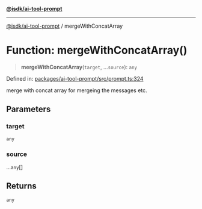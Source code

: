 [**@isdk/ai-tool-prompt**](../README.md)

***

[@isdk/ai-tool-prompt](../globals.md) / mergeWithConcatArray

# Function: mergeWithConcatArray()

> **mergeWithConcatArray**(`target`, ...`source`): `any`

Defined in: [packages/ai-tool-prompt/src/prompt.ts:324](https://github.com/isdk/ai-tool-prompt.js/blob/88ae2ed1235c29d7d920521dfc5c20e448fa67fc/src/prompt.ts#L324)

merge with concat array for mergeing the messages etc.

## Parameters

### target

`any`

### source

...`any`[]

## Returns

`any`
